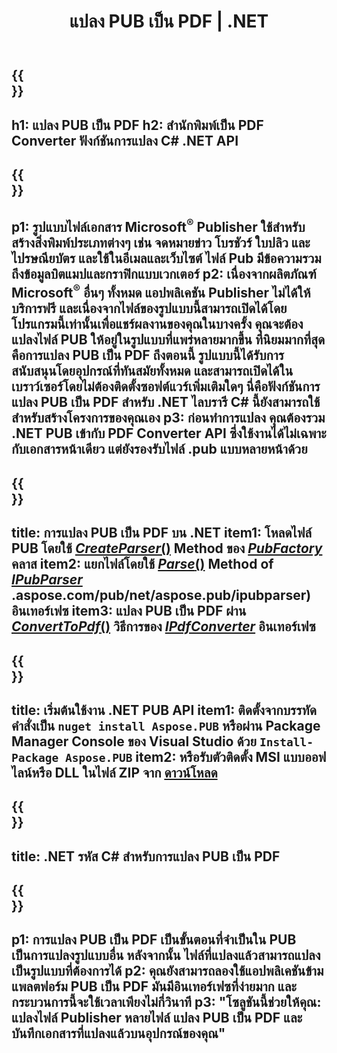 ﻿---
translation: true
template: /_templates/conversion-child-net.md
title: แปลง PUB เป็น PDF | .NET
description: แปลง PUB เป็น PDF โดยใช้ .NET API บน Windows, Linux และ Mac OS X ฟังก์ชันการแปลง Publisher ที่ผสานรวมเข้ากับโซลูชันของคุณเองได้ง่าย
url: /net/conversion/pub-to-pdf/
metakeywords: pub เป็น pdf net, แปลง pub เป็น pdf net, pub เป็น pdf c# converter, แปลง pub เป็น pdf c#, pub เป็น pdf c#
family: pub
platformtag: net
feature: conversion
---

{{<section banner>}}
---
h1: แปลง PUB เป็น PDF
h2: สำนักพิมพ์เป็น PDF Converter ฟังก์ชันการแปลง С# .NET API
---

{{<section overview>}}
---
p1: รูปแบบไฟล์เอกสาร Microsoft<sup>®</sup> Publisher ใช้สำหรับสร้างสิ่งพิมพ์ประเภทต่างๆ เช่น จดหมายข่าว โบรชัวร์ ใบปลิว และไปรษณียบัตร และใช้ในอีเมลและเว็บไซต์ ไฟล์ Pub มีข้อความรวมถึงข้อมูลบิตแมปและกราฟิกแบบเวกเตอร์
p2: เนื่องจากผลิตภัณฑ์ Microsoft<sup>®</sup> อื่นๆ ทั้งหมด แอปพลิเคชัน Publisher ไม่ได้ให้บริการฟรี และเนื่องจากไฟล์ของรูปแบบนี้สามารถเปิดได้โดยโปรแกรมนี้เท่านั้นเพื่อแชร์ผลงานของคุณในบางครั้ง คุณจะต้องแปลงไฟล์ PUB ให้อยู่ในรูปแบบที่แพร่หลายมากขึ้น ที่นิยมมากที่สุดคือการแปลง PUB เป็น PDF ถึงตอนนี้ รูปแบบนี้ได้รับการสนับสนุนโดยอุปกรณ์ที่ทันสมัยทั้งหมด และสามารถเปิดได้ในเบราว์เซอร์โดยไม่ต้องติดตั้งซอฟต์แวร์เพิ่มเติมใดๆ นี่คือฟังก์ชันการแปลง PUB เป็น PDF สำหรับ .NET ไลบรารี C# นี้ยังสามารถใช้สำหรับสร้างโครงการของคุณเอง
p3: ก่อนทำการแปลง คุณต้องรวม .NET PUB เข้ากับ PDF Converter API ซึ่งใช้งานได้ไม่เฉพาะกับเอกสารหน้าเดียว แต่ยังรองรับไฟล์ .pub แบบหลายหน้าด้วย
---

{{<section feature1>}}
---
title: การแปลง PUB เป็น PDF บน .NET
item1: โหลดไฟล์ PUB โดยใช้ [*CreateParser*()](https://reference.aspose.com/pub/net/aspose.pub/pubfactory/methods/createparser/index) Method ของ [*PubFactory*](https://reference.aspose.com/pub/net/aspose.pub/pubfactory) คลาส
item2: แยกไฟล์โดยใช้ [*Parse*()](https://reference.aspose.com/pub/net/aspose.pub/ipubparser/methods/parse) Method of [*IPubParser*](https://apireference) .aspose.com/pub/net/aspose.pub/ipubparser) อินเทอร์เฟซ
item3: แปลง PUB เป็น PDF ผ่าน [*ConvertToPdf*()](https://reference.aspose.com/pub/net/aspose.pub/ipdfconverter/methods/converttopdf) วิธีการของ [*IPdfConverter*](https://reference.aspose.com/pub/net/aspose.pub/ipdfconverter) อินเทอร์เฟซ
---

{{<section feature2>}}
---
title: เริ่มต้นใช้งาน .NET PUB API
item1: ติดตั้งจากบรรทัดคำสั่งเป็น ```nuget install Aspose.PUB``` หรือผ่าน Package Manager Console ของ Visual Studio ด้วย ```Install-Package Aspose.PUB```
item2: หรือรับตัวติดตั้ง MSI แบบออฟไลน์หรือ DLL ในไฟล์ ZIP จาก [ดาวน์โหลด](https://releases.aspose.com/pub/net)
---

{{<section codeexample>}}
---
title: .NET รหัส C# สำหรับการแปลง PUB เป็น PDF
---

{{<section summary>}}
---
p1: การแปลง PUB เป็น PDF เป็นขั้นตอนที่จำเป็นใน PUB เป็นการแปลงรูปแบบอื่น หลังจากนั้น ไฟล์ที่แปลงแล้วสามารถแปลงเป็นรูปแบบที่ต้องการได้
p2: คุณยังสามารถลองใช้แอปพลิเคชันข้ามแพลตฟอร์ม PUB เป็น PDF มันมีอินเทอร์เฟซที่ง่ายมาก และกระบวนการนี้จะใช้เวลาเพียงไม่กี่วินาที
p3: "โซลูชันนี้ช่วยให้คุณ: แปลงไฟล์ Publisher หลายไฟล์ แปลง PUB เป็น PDF และบันทึกเอกสารที่แปลงแล้วบนอุปกรณ์ของคุณ"
---
